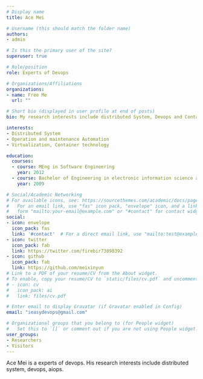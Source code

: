 ```yaml
---
# Display name
title: Ace Mei

# Username (this should match the folder name)
authors:
- admin

# Is this the primary user of the site?
superuser: true

# Role/position
role: Experts of Devops

# Organizations/Affiliations
organizations:
- name: Free Me
  url: ""

# Short bio (displayed in user profile at end of posts)
bio: My research interests include distributed System, Devops and Container technology

interests:
- Distributed System
- Operation and maintenance Automation
- Virtualization, Container technology

education:
  courses:
  - course: MEng in Software Engineering
    year: 2012
  - course: Bachelor of Engineering in electronic information science and technology
    year: 2009

# Social/Academic Networking
# For available icons, see: https://sourcethemes.com/academic/docs/page-builder/#icons
#   For an email link, use "fas" icon pack, "envelope" icon, and a link in the
#   form "mailto:your-email@example.com" or "#contact" for contact widget.
social:
- icon: envelope
  icon_pack: fas
  link: '#contact'  # For a direct email link, use "mailto:test@example.org".
- icon: twitter
  icon_pack: fab
  link: https://twitter.com/firebir73898392
- icon: github
  icon_pack: fab
  link: https://github.com/meixinyun
# Link to a PDF of your resume/CV from the About widget.
# To enable, copy your resume/CV to `static/files/cv.pdf` and uncomment the lines below.
# - icon: cv
#   icon_pack: ai
#   link: files/cv.pdf

# Enter email to display Gravatar (if Gravatar enabled in Config)
email: "ieasydevops@gmail.com"

# Organizational groups that you belong to (for People widget)
#   Set this to `[]` or comment out if you are not using People widget.
user_groups:
- Researchers
- Visitors
---
```


Ace Mei is a experts of devops. 
His research interests include distributed system, devops, aiops.

